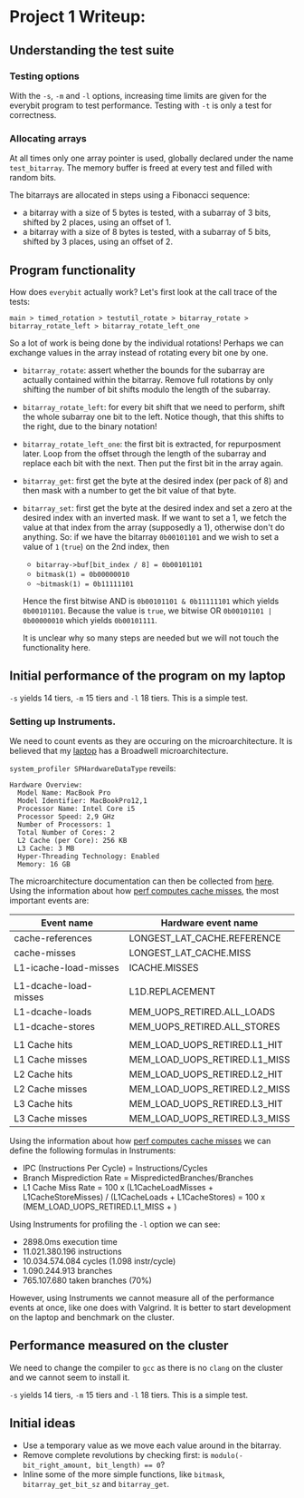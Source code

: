 # Project 1 Writeup:

## Understanding the test suite
### Testing options
With the `-s`, `-m` and `-l` options, increasing time limits are given for the everybit program to test performance. Testing with `-t` is only a test for correctness.

### Allocating arrays
At all times only one array pointer is used, globally declared under the name `test_bitarray`. The memory buffer is freed at every test and filled with random bits.

The bitarrays are allocated in steps using a Fibonacci sequence:
- a bitarray with a size of 5 bytes is tested, with a subarray of 3 bits, shifted by 2 places, using an offset of 1.
- a bitarray with a size of 8 bytes is tested, with a subarray of 5 bits, shifted by 3 places, using an offset of 2.

## Program functionality
How does `everybit` actually work? Let's first look at the call trace of the tests:

`main > timed_rotation > testutil_rotate > bitarray_rotate > bitarray_rotate_left > bitarray_rotate_left_one`

So a lot of work is being done by the individual rotations! Perhaps we can exchange values in the array instead of rotating every bit one by one.

- `bitarray_rotate`: assert whether the bounds for the subarray are actually contained within the bitarray. Remove full rotations by only shifting the number of bit shifts modulo the length of the subarray.

- `bitarray_rotate_left`: for every bit shift that we need to perform, shift the whole subarray one bit to the left. Notice though, that this shifts to the right, due to the binary notation!

- `bitarray_rotate_left_one`: the first bit is extracted, for repurposment later. Loop from the offset through the length of the subarray and replace each bit with the next. Then put the first bit in the array again.

- `bitarray_get`: first get the byte at the desired index (per pack of 8) and then mask with a number to get the bit value of that byte.

- `bitarray_set`: first get the byte at the desired index and set a zero at the desired index with an inverted mask. If we want to set a 1, we fetch the value at that index from the array (supposedly a 1), otherwise don't do anything.
So: if we have the bitarray `0b00101101` and we wish to set a value of `1` (`true`) on the 2nd index, then
    - `bitarray->buf[bit_index / 8] = 0b00101101`
    -  `bitmask(1) = 0b00000010`
    - `~bitmask(1) = 0b11111101`

    Hence the first bitwise AND is `0b00101101 & 0b11111101` which yields `0b00101101`. Because the value is `true`, we bitwise OR `0b00101101 | 0b00000010` which yields `0b00101111`. 
    
    It is unclear why so many steps are needed but we will not touch the functionality here.

## Initial performance of the program on my laptop
`-s` yields 14 tiers, `-m` 15 tiers and `-l` 18 tiers. This is a simple test.

### Setting up Instruments.
We need to count events as they are occuring on the microarchitecture. It is believed that my [laptop](https://en.wikipedia.org/wiki/MacBook_Pro) has a Broadwell microarchitecture.

`system_profiler SPHardwareDataType` reveils:

    Hardware Overview:
      Model Name: MacBook Pro
      Model Identifier: MacBookPro12,1
      Processor Name: Intel Core i5
      Processor Speed: 2,9 GHz
      Number of Processors: 1
      Total Number of Cores: 2
      L2 Cache (per Core): 256 KB
      L3 Cache: 3 MB
      Hyper-Threading Technology: Enabled
      Memory: 16 GB

The microarchitecture documentation can then be collected from [here](https://download.01.org/perfmon/index/broadwell.html). Using the information about how [perf computes cache misses](https://stackoverflow.com/questions/55035313/how-does-linux-perf-calculate-the-cache-references-and-cache-misses-events), the most important events are:

| Event name | Hardware event name |
|- |- |
| cache-references | LONGEST_LAT_CACHE.REFERENCE |
| cache-misses | LONGEST_LAT_CACHE.MISS |
| L1-icache-load-misses | ICACHE.MISSES |
|  |  |
| L1-dcache-load-misses | L1D.REPLACEMENT |
| L1-dcache-loads | MEM_UOPS_RETIRED.ALL_LOADS |
| L1-dcache-stores | MEM_UOPS_RETIRED.ALL_STORES |  
|  |  |
| L1 Cache hits | MEM_LOAD_UOPS_RETIRED.L1_HIT |
| L1 Cache misses | MEM_LOAD_UOPS_RETIRED.L1_MISS |
| L2 Cache hits | MEM_LOAD_UOPS_RETIRED.L2_HIT |
| L2 Cache misses | MEM_LOAD_UOPS_RETIRED.L2_MISS |
| L3 Cache hits | MEM_LOAD_UOPS_RETIRED.L3_HIT |
| L3 Cache misses | MEM_LOAD_UOPS_RETIRED.L3_MISS |

Using the information about how [perf computes cache misses](https://stackoverflow.com/questions/55035313/how-does-linux-perf-calculate-the-cache-references-and-cache-misses-events) we can define the following formulas in Instruments:

- IPC (Instructions Per Cycle) = Instructions/Cycles
- Branch Misprediction Rate = MispredictedBranches/Branches
- L1 Cache Miss Rate = 100 x (L1CacheLoadMisses + L1CacheStoreMisses) / (L1CacheLoads + L1CacheStores)
= 100 x (MEM_LOAD_UOPS_RETIRED.L1_MISS + )


Using Instruments for profiling the `-l` option we can see:
- 2898.0ms  execution time
- 11.021.380.196 instructions
- 10.034.574.084 cycles (1.098 instr/cycle)
- 1.090.244.913 branches
- 765.107.680 taken branches (70%)

However, using Instruments we cannot measure all of the performance events at once, like one does with Valgrind. It is better to start development on the laptop and benchmark on the cluster.

## Performance measured on the cluster
We need to change the compiler to `gcc` as there is no `clang` on the cluster and we cannot seem to install it.

`-s` yields 14 tiers, `-m` 15 tiers and `-l` 18 tiers. This is a simple test.

## Initial ideas
- Use a temporary value as we move each value around in the bitarray.
- Remove complete revolutions by checking first: is `modulo(-bit_right_amount, bit_length) == 0`?
- Inline some of the more simple functions, like `bitmask`, `bitarray_get_bit_sz` and `bitarray_get`.

